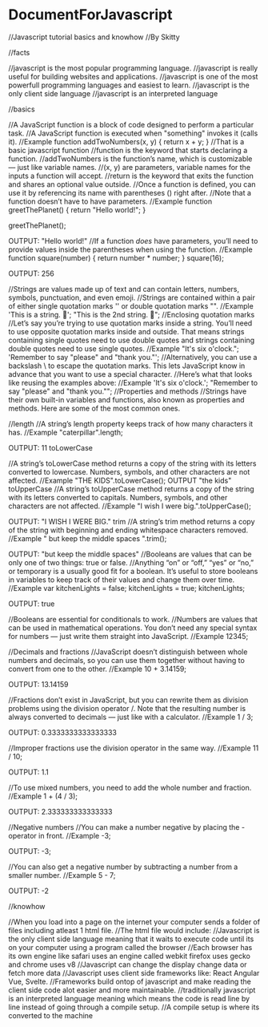 # DocumentForJavascript

//Javascript tutorial basics and knowhow
//By Skitty

//facts

//javascript is the most popular programming language.
//javascript is really useful for building websites and applications.
//javascript is one of the most powerfull programming languages and easiest to learn.
//javascript is the only client side language
//javascript is an interpreted language

//basics

//A JavaScript function is a block of code designed to perform a particular task. 
//A JavaScript function is executed when "something" invokes it (calls it).
//Example
function addTwoNumbers(x, y) {
    return x + y;
}
//That is a basic javascript function
//function is the keyword that starts declaring a function.
//addTwoNumbers is the function’s name, which is customizable — just like variable names.
//(x, y) are parameters, variable names for the inputs a function will accept.
//return is the keyword that exits the function and shares an optional value outside.
//Once a function is defined, you can use it by referencing its name with parentheses () right after.
//Note that a function doesn’t have to have parameters.
//Example
function greetThePlanet() {
    return "Hello world!";
}

greetThePlanet();

OUTPUT:
"Hello world!"
//If a function _does_ have parameters, you’ll need to provide values inside the parentheses when using the function.
//Example
function square(number) {
       return number * number;
}
​
square(16);

OUTPUT:
256

//Strings are values made up of text and can contain letters, numbers, symbols, punctuation, and even emoji.
//Strings are contained within a pair of either single quotation marks '' or double quotation marks "".
//Example
'This is a string. 👏';
"This is the 2nd string. 💁";
//Enclosing quotation marks
//Let’s say you’re trying to use quotation marks inside a string. You’ll need to use opposite quotation marks inside and outside. That means strings containing single quotes need to use double quotes and strings containing double quotes need to use single quotes.
//Example
"It's six o'clock.";
'Remember to say "please" and "thank you."';
//Alternatively, you can use a backslash \ to escape the quotation marks. This lets JavaScript know in advance that you want to use a special character.
//Here’s what that looks like reusing the examples above:
//Example
'It\'s six o\'clock.';
"Remember to say \"please\" and \"thank you.\"";
//Properties and methods
//Strings have their own built-in variables and functions, also known as properties and methods. Here are some of the most common ones.

//length
//A string’s length property keeps track of how many characters it has.
//Example
"caterpillar".length;

OUTPUT:
11
toLowerCase

//A string’s toLowerCase method returns a copy of the string with its letters converted to lowercase. Numbers, symbols, and other characters are not affected.
//Example
"THE KIDS".toLowerCase();
OUTPUT
"the kids"
toUpperCase
//A string’s toUpperCase method returns a copy of the string with its letters converted to capitals. Numbers, symbols, and other characters are not affected.
//Example
"I wish I were big.".toUpperCase();

OUTPUT:
"I WISH I WERE BIG."
trim
//A string’s trim method returns a copy of the string with beginning and ending whitespace characters removed.
//Example
"   but keep the middle spaces   ".trim();

OUTPUT:
"but keep the middle spaces"
//Booleans are values that can be only one of two things: true or false.
//Anything “on” or “off,” “yes” or “no,” or temporary is a usually good fit for a boolean. It’s useful to store booleans in variables to keep track of their values and change them over time.
//Example
var kitchenLights = false;
kitchenLights = true;
kitchenLights;

OUTPUT:
true

//Booleans are essential for conditionals to work.
//Numbers are values that can be used in mathematical operations. You don’t need any special syntax for numbers — just write them straight into JavaScript.
//Example
12345;

//Decimals and fractions
//JavaScript doesn’t distinguish between whole numbers and decimals, so you can use them together without having to convert from one to the other.
//Example
10 + 3.14159;

OUTPUT:
13.14159

//Fractions don’t exist in JavaScript, but you can rewrite them as division problems using the division operator /. Note that the resulting number is always converted to decimals — just like with a calculator.
//Example
1 / 3;

OUTPUT:
0.3333333333333333

//Improper fractions use the division operator in the same way.
//Example
11 / 10;

OUTPUT:
1.1

//To use mixed numbers, you need to add the whole number and fraction.
//Example
1 + (4 / 3);

OUTPUT:
2.333333333333333

//Negative numbers
//You can make a number negative by placing the - operator in front.
//Example
-3;

OUTPUT:
-3;

//You can also get a negative number by subtracting a number from a smaller number.
//Example
5 - 7;

OUTPUT:
-2

//knowhow

//When you load into a page on the internet your computer sends a folder of files including atleast 1 html file.
//The html file would include: <html><body><script src="/NameOfFile.js"/></body></html> it wont be like that but going down instead
//To use javascript you would need a script tag which looks like this: <script></script>
//Javascript is the only client side language meaning that it waits to execute code until its on your computer using a program called the browser
//Each browser has its own engine like safari uses an engine called webkit firefox uses gecko and chrome uses v8
//Javascript can change the display change data or fetch more data
//Javascript uses client side frameworks like: React Angular Vue, Svelte.
//Frameworks build ontop of javascript and make reading the client side code alot easier and more maintainable.
//traditionally javascript is an interpreted language meaning which means the code is read line by line instead of going through a compile setup.
//A compile setup is where its converted to the machine


